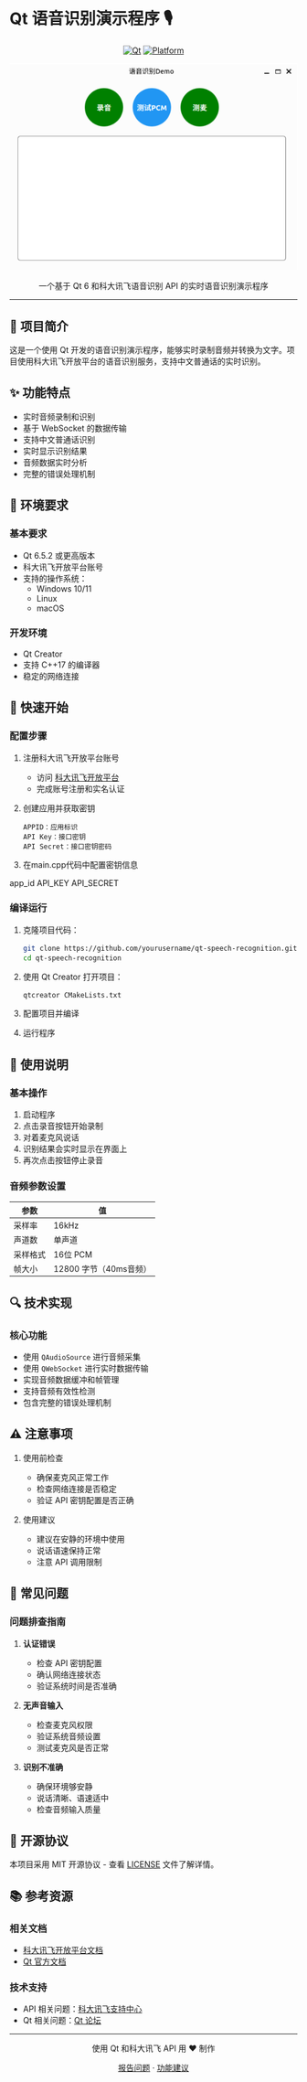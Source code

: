 # Qt 语音识别演示程序 🎙️

<div align="center">

[![Qt](https://img.shields.io/badge/Qt-6.5.2+-41CD52?style=flat-square&logo=qt&logoColor=white)](https://www.qt.io/)
[![Platform](https://img.shields.io/badge/平台-Windows%20|%20Linux%20|%20macOS-blue?style=flat-square)](https://www.qt.io/download)

[![主页](https://github.com/Xmind0/speech_recognition_demo/blob/master/Screenshot%20from%202025-01-16%2023-21-22.png)](LICENSE)

一个基于 Qt 6 和科大讯飞语音识别 API 的实时语音识别演示程序

</div>

---

## 📌 项目简介

这是一个使用 Qt 开发的语音识别演示程序，能够实时录制音频并转换为文字。项目使用科大讯飞开放平台的语音识别服务，支持中文普通话的实时识别。

## ✨ 功能特点

- 实时音频录制和识别
- 基于 WebSocket 的数据传输
- 支持中文普通话识别
- 实时显示识别结果
- 音频数据实时分析
- 完整的错误处理机制

## 🔧 环境要求

### 基本要求
- Qt 6.5.2 或更高版本
- 科大讯飞开放平台账号
- 支持的操作系统：
  - Windows 10/11
  - Linux
  - macOS

### 开发环境
- Qt Creator
- 支持 C++17 的编译器
- 稳定的网络连接

## 🚀 快速开始

### 配置步骤

1. 注册科大讯飞开放平台账号
   - 访问 [科大讯飞开放平台](https://www.xfyun.cn/)
   - 完成账号注册和实名认证

2. 创建应用并获取密钥
   ```
   APPID：应用标识
   API Key：接口密钥
   API Secret：接口密钥密码
   ```

3. 在main.cpp代码中配置密钥信息

app_id
API_KEY
API_SECRET

### 编译运行

1. 克隆项目代码：
   ```bash
   git clone https://github.com/yourusername/qt-speech-recognition.git
   cd qt-speech-recognition
   ```

2. 使用 Qt Creator 打开项目：
   ```bash
   qtcreator CMakeLists.txt
   ```

3. 配置项目并编译
4. 运行程序

## 📖 使用说明

### 基本操作

1. 启动程序
2. 点击录音按钮开始录制
3. 对着麦克风说话
4. 识别结果会实时显示在界面上
5. 再次点击按钮停止录音

### 音频参数设置

| 参数 | 值 |
|------|-----|
| 采样率 | 16kHz |
| 声道数 | 单声道 |
| 采样格式 | 16位 PCM |
| 帧大小 | 12800 字节（40ms音频） |

## 🔍 技术实现

### 核心功能
- 使用 `QAudioSource` 进行音频采集
- 使用 `QWebSocket` 进行实时数据传输
- 实现音频数据缓冲和帧管理
- 支持音频有效性检测
- 包含完整的错误处理机制

## ⚠️ 注意事项

1. 使用前检查
   - 确保麦克风正常工作
   - 检查网络连接是否稳定
   - 验证 API 密钥配置是否正确

2. 使用建议
   - 建议在安静的环境中使用
   - 说话语速保持正常
   - 注意 API 调用限制

## 🐛 常见问题

### 问题排查指南

1. **认证错误**
   - 检查 API 密钥配置
   - 确认网络连接状态
   - 验证系统时间是否准确

2. **无声音输入**
   - 检查麦克风权限
   - 验证系统音频设置
   - 测试麦克风是否正常

3. **识别不准确**
   - 确保环境够安静
   - 说话清晰、语速适中
   - 检查音频输入质量

## 📝 开源协议

本项目采用 MIT 开源协议 - 查看 [LICENSE](LICENSE) 文件了解详情。

## 📚 参考资源

### 相关文档
- [科大讯飞开放平台文档](https://www.xfyun.cn/doc/asr/voicedictation/API.html)
- [Qt 官方文档](https://doc.qt.io/)

### 技术支持
- API 相关问题：[科大讯飞支持中心](https://www.xfyun.cn/support)
- Qt 相关问题：[Qt 论坛](https://forum.qt.io/)

---

<div align="center">

使用 Qt 和科大讯飞 API 用 ❤️ 制作

[报告问题](https://github.com/yourusername/qt-speech-recognition/issues) · [功能建议](https://github.com/yourusername/qt-speech-recognition/issues)

</div>
